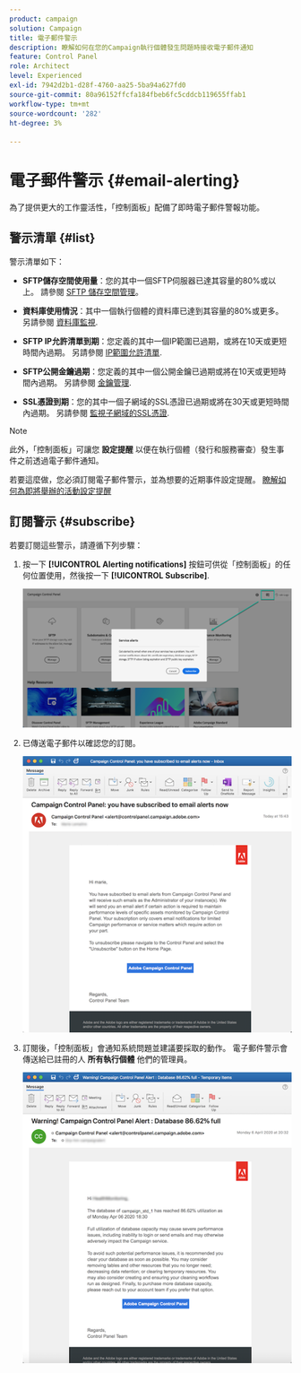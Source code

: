 ```yaml
---
product: campaign
solution: Campaign
title: 電子郵件警示
description: 瞭解如何在您的Campaign執行個體發生問題時接收電子郵件通知
feature: Control Panel
role: Architect
level: Experienced
exl-id: 7942d2b1-d28f-4760-aa25-5ba94a627fd0
source-git-commit: 80a96152ffcfa184fbeb6fc5cddcb119655ffab1
workflow-type: tm+mt
source-wordcount: '282'
ht-degree: 3%

---
```


# 電子郵件警示 {#email-alerting}

為了提供更大的工作靈活性，「控制面板」配備了即時電子郵件警報功能。

## 警示清單 {#list}

警示清單如下：

* **SFTP儲存空間使用量**：您的其中一個SFTP伺服器已達其容量的80%或以上。 請參閱 [SFTP 儲存空間管理](../../sftp/using/sftp-storage-management.md)。

* **資料庫使用情況**：其中一個執行個體的資料庫已達到其容量的80%或更多。 另請參閱 [資料庫監視](../../performance-monitoring/using/database-monitoring.md).

* **SFTP IP允許清單到期**：您定義的其中一個IP範圍已過期，或將在10天或更短時間內過期。 另請參閱 [IP範圍允許清單](../../sftp/using/ip-range-allow-listing.md).

* **SFTP公開金鑰過期**：您定義的其中一個公開金鑰已過期或將在10天或更短時間內過期。 另請參閱 [金鑰管理](../../sftp/using/key-management.md).

* **SSL憑證到期**：您的其中一個子網域的SSL憑證已過期或將在30天或更短時間內過期。 另請參閱 [監視子網域的SSL憑證](../../subdomains-certificates/using/monitoring-ssl-certificates.md).

<!--* **Long running Queries**: A query has been running for more than 24 hours on one of your instances. See [Monitoring active queries](database-active-queries.md).-->

>[!NOTE]
>
>此外，「控制面板」可讓您 **設定提醒** 以便在執行個體（發行和服務審查）發生事件之前透過電子郵件通知。
>
>若要這麼做，您必須訂閱電子郵件警示，並為想要的近期事件設定提醒。 [瞭解如何為即將舉辦的活動設定提醒](../../service-events/service-events.md#reminders)

## 訂閱警示 {#subscribe}

若要訂閱這些警示，請遵循下列步驟：

1. 按一下 **[!UICONTROL Alerting notifications]** 按鈕可供從「控制面板」的任何位置使用，然後按一下 **[!UICONTROL Subscribe]**.

   ![](assets/subscribing.png)

1. 已傳送電子郵件以確認您的訂閱。

   ![](assets/email_subscription.png)

1. 訂閱後，「控制面板」會通知系統問題並建議要採取的動作。 電子郵件警示會傳送給已註冊的人 **所有執行個體** 他們的管理員。

   ![](assets/alert_sample.png)
